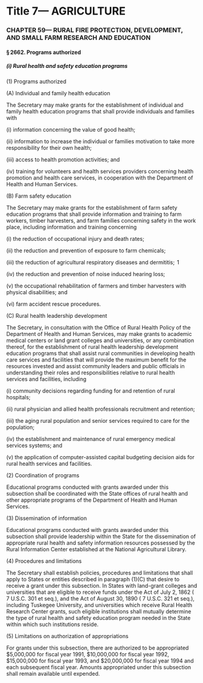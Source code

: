 
# Title 7— AGRICULTURE
### CHAPTER 59— RURAL FIRE PROTECTION, DEVELOPMENT, AND SMALL FARM RESEARCH AND EDUCATION
#### § 2662. Programs authorized
##### (i) Rural health and safety education programs

(1) Programs authorized

(A) Individual and family health education

The Secretary may make grants for the establishment of individual and family health education programs that shall provide individuals and families with

(i) information concerning the value of good health;

(ii) information to increase the individual or families motivation to take more responsibility for their own health;

(iii) access to health promotion activities; and

(iv) training for volunteers and health services providers concerning health promotion and health care services, in cooperation with the Department of Health and Human Services.

(B) Farm safety education

The Secretary may make grants for the establishment of farm safety education programs that shall provide information and training to farm workers, timber harvesters, and farm families concerning safety in the work place, including information and training concerning

(i) the reduction of occupational injury and death rates;

(ii) the reduction and prevention of exposure to farm chemicals;

(iii) the reduction of agricultural respiratory diseases and dermititis;  1

(iv) the reduction and prevention of noise induced hearing loss;

(v) the occupational rehabilitation of farmers and timber harvesters with physical disabilities; and

(vi) farm accident rescue procedures.

(C) Rural health leadership development

The Secretary, in consultation with the Office of Rural Health Policy of the Department of Health and Human Services, may make grants to academic medical centers or land grant colleges and universities, or any combination thereof, for the establishment of rural health leadership development education programs that shall assist rural communities in developing health care services and facilities that will provide the maximum benefit for the resources invested and assist community leaders and public officials in understanding their roles and responsibilities relative to rural health services and facilities, including

(i) community decisions regarding funding for and retention of rural hospitals;

(ii) rural physician and allied health professionals recruitment and retention;

(iii) the aging rural population and senior services required to care for the population;

(iv) the establishment and maintenance of rural emergency medical services systems; and

(v) the application of computer-assisted capital budgeting decision aids for rural health services and facilities.

(2) Coordination of programs

Educational programs conducted with grants awarded under this subsection shall be coordinated with the State offices of rural health and other appropriate programs of the Department of Health and Human Services.

(3) Dissemination of information

Educational programs conducted with grants awarded under this subsection shall provide leadership within the State for the dissemination of appropriate rural health and safety information resources possessed by the Rural Information Center established at the National Agricultural Library.

(4) Procedures and limitations

The Secretary shall establish policies, procedures and limitations that shall apply to States or entities described in paragraph (1)(C) that desire to receive a grant under this subsection. In States with land-grant colleges and universities that are eligible to receive funds under the Act of July 2, 1862 ( 7 U.S.C. 301 et seq.), and the Act of August 30, 1890 ( 7 U.S.C. 321 et seq.), including Tuskegee University, and universities which receive Rural Health Research Center grants, such eligible institutions shall mutually determine the type of rural health and safety education program needed in the State within which such institutions reside.

(5) Limitations on authorization of appropriations

For grants under this subsection, there are authorized to be appropriated $5,000,000 for fiscal year 1991, $10,000,000 for fiscal year 1992, $15,000,000 for fiscal year 1993, and $20,000,000 for fiscal year 1994 and each subsequent fiscal year. Amounts appropriated under this subsection shall remain available until expended.

